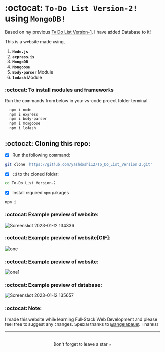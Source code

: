 # :octocat: `To-Do List Version-2!` using `MongoDB!`

Based on my previous [To Do List Version-1](https://github.com/yashdoshi12/To_Do_List_Version-1). I have added Database to it!

This is a website made using,

1. <b>`Node.js`</b> 
2. <b>`express.js`</b>
3. <b>`MongoDB`</b> 
4. <b>`Mongoose`</b> 
5. <b>`Body-parser`</b> Module
6. <b>`lodash`</b> Module




### :octocat: To install modules and frameworks


Run the commands from below in your vs-code project folder terminal.
```bash
  npm i node
  npm i express
  npm i body-parser
  npm i mongoose
  npm i lodash
```

## :octocat: Cloning this repo:
- [x] Run the following command:
```bash 
git clone 'https://github.com/yashdoshi12/To_Do_List_Version-2.git' 
```
- [x] `cd` to the cloned folder:
```bash 
cd To-Do_List_Version-2
```
- [x] Install required `npm` pakages
```bash 
npm i
```


### :octocat: Example preview of website:
![Screenshot 2023-01-12 134336](https://user-images.githubusercontent.com/39629707/212014550-b62de0c5-e000-4ab2-a827-960c77582160.jpg)

### :octocat: Example preview of website[GIF]:
![one](https://user-images.githubusercontent.com/39629707/212014620-3c72ddb9-6a20-4d72-bdc3-50f7d8ff4878.gif)

### :octocat: Example preview of website:
![one1](https://user-images.githubusercontent.com/39629707/212015196-fc75b606-83c5-4ad0-b292-679503e676d0.gif)

### :octocat: Example preview of database:
![Screenshot 2023-01-12 135657](https://user-images.githubusercontent.com/39629707/212015948-fa04c578-b629-4b55-889b-a6f57d0919da.jpg)


### :octocat: Note:
I made this website while learning Full-Stack Web Development and please feel free to suggest any changes. Special thanks to [@angelabauer](https://github.com/angelabauer). Thanks!
<hr />
<br />

<div align="center">Don't forget to leave a star ⭐️</div>
